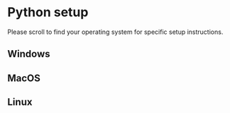 # Python setup

Please scroll to find your operating system for specific setup instructions.

## Windows

## MacOS

## Linux
